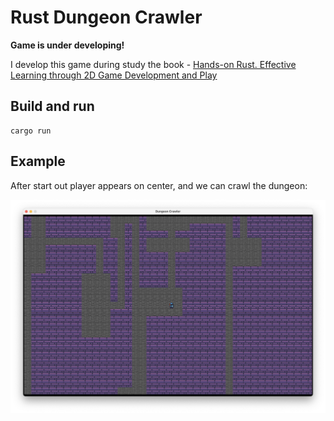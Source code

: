 # Rust Dungeon Crawler

**Game is under developing!**

I develop this game during study the book - [Hands-on Rust. Effective Learning through 2D Game Development and Play](https://www.google.md/url?sa=t&rct=j&q=&esrc=s&source=web&cd=&cad=rja&uact=8&ved=2ahUKEwie-PLTltP7AhUBposKHVAQC4kQFnoECBAQAQ&url=https%3A%2F%2Fpragprog.com%2Ftitles%2Fhwrust%2Fhands-on-rust%2F&usg=AOvVaw14WpHyWm3eRNNhvP2rP1Xd)

## Build and run
```shell
cargo run
```

## Example

After start out player appears on center, and we can crawl the dungeon:

![Game screenshot](screenshot.png)